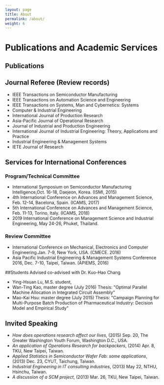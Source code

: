 ```yaml
---
layout: page
title: About
permalink: /about/
weight: 6
---
```


# Publications and Academic Services 

## Publications
<script src="https://bibbase.org/show?bib=https://liamhsieh.info/docs/assets/Liam.bib&jsonp=1"></script> 

## Journal Referee (Review records)
- IEEE Transactions on Semiconductor Manufacturing
- IEEE Transactions on Automation Science and Engineering
- IEEE Transactions on Systems, Man and Cybernetics: Systems
- Computer & Industrial Engineering 
- International Journal of Production Research
- Asia-Pacific Journal of Operational Research
- Journal of Industrial and Production Engineering 
- International Journal of Industrial Engineering: Theory, Applications and Practice
- Industrial Engineering & Management Systems
- IETE Journal of Research

## Services for International Conferences
### Program/Technical Committee
- International Symposium on Semiconductor Manufacturing Intelligence,Oct. 16-18, Daejeon, Korea. (ISMI, 2015)
- 4th International Conference on Advances and Management Science, Feb. 12-14, Bacelona, Spain. (ICAMS, 2017)
- 5th International Conference on Advances and Management Science, Feb. 11-13, Torino, Italy. (ICAMS, 2018)
- 2019 International Conference on Management Science and Industrial Engineering, May 24-26, Phuket, Thailand.
### Review Committee
- International Conference on Mechanical, Electronics and Computer Engineering.Jan. 7-9, New York, USA. (CMECE. 2016)
- Asia Pacific Industrial Engineering & Management Systems Conference 2016, Dec. 7-10, Taipei, Taiwan. (APIEMS, 2016) 

##Students Advised
co-advised with Dr. Kuo-Hao Chang
- Ying-Hsuan Lu, M.S. student,
- Wan-Ting Kao, master degree (July 2016)
         Thesis: "Optimal Parallel Machine Allocation in Integrated Circuit Assembly"
- Mao-Kai Hsu:  master degree (July 2015)
         Thesis: "Campaign Planning for Multi-Purpose Batch Production of Pharmaceutical 
                      Industry: Decision Model and Empirical Study"
## Invited Speaking
- *How does operations research affect our lives*, (2015) Sep. 20, The Greater Washington Youth Forum, Washington D.C., USA.
- *An application of Operations Research for backpackers*, (2014) Apr. 8, TKU, New Taipei, Taiwan.
- *Applied Statistics in Semiconductor Wafer Fab: some applications*, (2013) Dec. 23, CYUT, Taichung, Taiwan.
- *Industrial Engineering in IT consulting industries*, (2013) May 22, NTHU, Hsinchu, Taiwan.
- *A discussion of a SCM project*, (2013) Mar. 26, TKU, New Taipei, Taiwan.